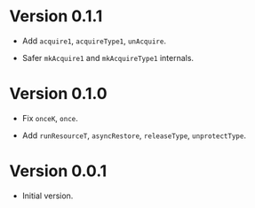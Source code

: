 # Version 0.1.1

* Add `acquire1`, `acquireType1`, `unAcquire`.

* Safer `mkAcquire1` and `mkAcquireType1` internals.


# Version 0.1.0

* Fix `onceK`, `once`.

* Add `runResourceT`, `asyncRestore`, `releaseType`, `unprotectType`.


# Version 0.0.1

* Initial version.
